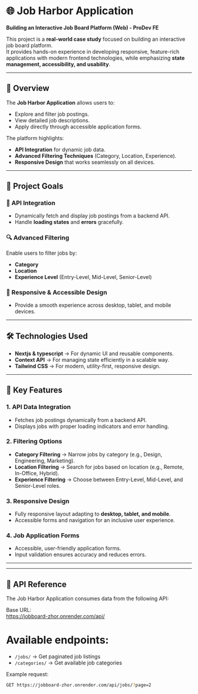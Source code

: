 
# 🌐 Job Harbor Application  

**Building an Interactive Job Board Platform (Web) - ProDev FE**  

This project is a **real-world case study** focused on building an interactive job board platform.  
It provides hands-on experience in developing responsive, feature-rich applications with modern frontend technologies, while emphasizing **state management, accessibility, and usability**.  

---

## 📖 Overview  

The **Job Harbor Application** allows users to:  
- Explore and filter job postings.  
- View detailed job descriptions.  
- Apply directly through accessible application forms.  

The platform highlights:  
- **API Integration** for dynamic job data.  
- **Advanced Filtering Techniques** (Category, Location, Experience).  
- **Responsive Design** that works seamlessly on all devices.  

---

## 🎯 Project Goals  

### 🔗 API Integration  
- Dynamically fetch and display job postings from a backend API.  
- Handle **loading states** and **errors** gracefully.  

### 🔍 Advanced Filtering  
Enable users to filter jobs by:  
- **Category**  
- **Location**  
- **Experience Level** (Entry-Level, Mid-Level, Senior-Level)  

### 📱 Responsive & Accessible Design  
- Provide a smooth experience across desktop, tablet, and mobile devices.   
---

## 🛠️ Technologies Used  

- **Nextjs & typescript** → For dynamic UI and reusable components.  
- **Context API** → For managing state efficiently in a scalable way.  
- **Tailwind CSS** → For modern, utility-first, responsive design.  

---

## 🚀 Key Features  

### 1. API Data Integration  
- Fetches job postings dynamically from a backend API.  
- Displays jobs with proper loading indicators and error handling.  

### 2. Filtering Options  
- **Category Filtering** → Narrow jobs by category (e.g., Design, Engineering, Marketing).  
- **Location Filtering** → Search for jobs based on location (e.g., Remote, In-Office, Hybrid).   
- **Experience Filtering** → Choose between Entry-Level, Mid-Level, and Senior-Level roles.  

### 3. Responsive Design  
- Fully responsive layout adapting to **desktop, tablet, and mobile**.  
- Accessible forms and navigation for an inclusive user experience.  

### 4. Job Application Forms  
- Accessible, user-friendly application forms.  
- Input validation ensures accuracy and reduces errors.  

---
---

## 🔗 API Reference  

The Job Harbor Application consumes data from the following API:  

Base URL:  
https://jobboard-zhor.onrender.com/api/


# Available endpoints:  
- `/jobs/` → Get paginated job listings  
- `/categories/` → Get available job categories  

Example request:  
```bash
GET https://jobboard-zhor.onrender.com/api/jobs/?page=2

